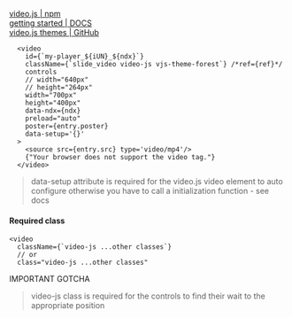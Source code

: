 
[video.js | npm](https://www.npmjs.com/package/video.js)   
[getting started | DOCS](https://videojs.com/getting-started/)   
[video.js themes | GitHub](https://github.com/videojs/themes)   

```
  <video 
    id={`my-player_${iUN}_${ndx}`}
    className={`slide_video video-js vjs-theme-forest`} /*ref={ref}*/ 
    controls
    // width="640px" 
    // height="264px" 
    width="700px"
    height="400px"
    data-ndx={ndx}
    preload="auto"
    poster={entry.poster}
    data-setup='{}'
  >
    <source src={entry.src} type='video/mp4'/>
    {"Your browser does not support the video tag."}
  </video>
```
> data-setup attribute is required for the video.js video element to auto configure otherwise you have to call a initialization function - see docs 

#### Required class
```
<video 
  className={`video-js ...other classes`}
  // or
  class="video-js ...other classes"
```
IMPORTANT GOTCHA 
> video-js class is required for the controls to find their wait to the appropriate position